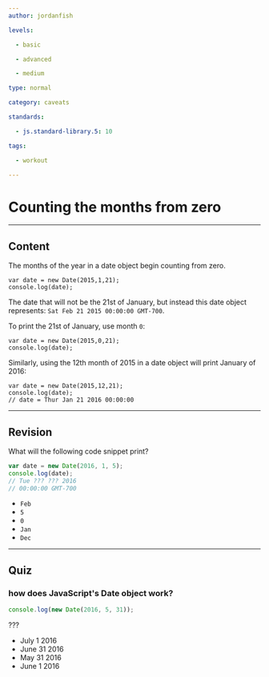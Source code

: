 ```yaml
---
author: jordanfish

levels:

  - basic

  - advanced

  - medium

type: normal

category: caveats

standards:

  - js.standard-library.5: 10

tags:

  - workout

---
```


# Counting the months from zero

---
## Content

The months of the year in a date object begin counting from zero.

```
var date = new Date(2015,1,21);
console.log(date);
```
The date that will not be the 21st of January, but instead this date object represents: `Sat Feb 21 2015 00:00:00 GMT-700`.

To print the 21st of January, use month `0`:

```
var date = new Date(2015,0,21);
console.log(date);
```

Similarly, using the 12th month of 2015 in a date object will print January of 2016:

```
var date = new Date(2015,12,21);
console.log(date);
// date = Thur Jan 21 2016 00:00:00
```

---
## Revision

What will the following code snippet print?
```javascript
var date = new Date(2016, 1, 5);
console.log(date);
// Tue ??? ??? 2016
// 00:00:00 GMT-700
```


* `Feb`
* `5`
* `0`
* `Jan`
* `Dec`

---
## Quiz
### how does JavaScript's Date object work?

```javascript
console.log(new Date(2016, 5, 31));
```

 ???

* July 1 2016
* June 31 2016
* May 31 2016
* June 1 2016
